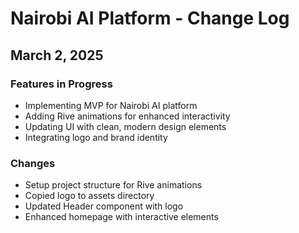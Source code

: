 # Nairobi AI Platform - Change Log

## March 2, 2025

### Features in Progress
- Implementing MVP for Nairobi AI platform
- Adding Rive animations for enhanced interactivity
- Updating UI with clean, modern design elements
- Integrating logo and brand identity

### Changes
- Setup project structure for Rive animations
- Copied logo to assets directory
- Updated Header component with logo
- Enhanced homepage with interactive elements
